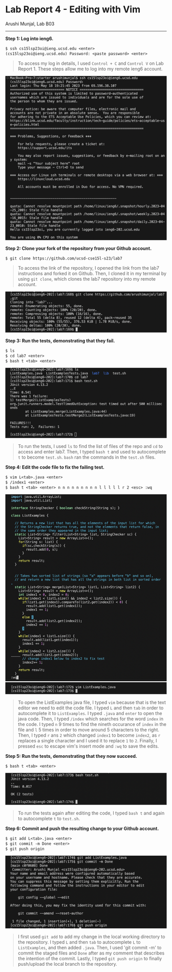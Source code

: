 # Lab Report 4 - Editing with Vim
Arushi Munjal, Lab B03

---

**Step 1: Log into ieng6.**

```
$ ssh cs15lsp23oi@ieng.ucsd.edu <enter>
(cs15lsp23oi@ieng.ucsd.edu) Password: <paste password> <enter>
```

> To access my log in details, I used `Control + C` and `Control V` on Lab Report 1. These steps allow me to log into my remote ieng6 account.
 
![Image](step1.png)
  
**Step 2: Clone your fork of the repository from your Github account.**

```
$ git clone https://github.com/ucsd-cse15l-s23/lab7
```
> To access the link of the repository, I opened the link from the lab7 instructions and forked it on Github. Then, I cloned it in my terminal by using `git clone`, which clones the lab7 repository into my remote account.

![Image](step2.png)

**Step 3: Run the tests, demonstrating that they fail.**

```
$ ls
$ cd lab7 <enter>
$ bash t <tab> <enter>
```
 
![Image](step3.1.png)

> To run the tests, I used `ls` to find the list of files of the repo and `cd` to access and enter lab7. Then, I typed `bash t` and used <tab> to autocomplete `t` to become `test.sh`. `bash` ran the commands in the `test.sh` files.
  
**Step 4: Edit the code file to fix the failing test.**
 
```
$ vim L<tab>.java <enter>
$ /index1 <enter>
$ bash t <tab> <enter> n n n n n n n n n l l l l l r 2 <esc> :wq
```
 
![Image](step4.1.png)
![Image](step4.2.png)

> To open the ListExamples java file, I typed `vim` because that is the text editor we need to edit the code file. I typed `L` and then `tab` in order to autocomplete it to `ListExamples`. I typed `.java` and `enter` to open the java code. Then, I typed `/index` which searches for the word `index` in the code. I typed `n` 9 times to find the nineth occurance of `index` in the file and `l` 5 times in order to move around 5 characters to the right. Then, I typed `r` ans `2` which changed `index1` to become `index2`, as `r` replaces a single character and I used it to replace `1` to `2`. Finally, I pressed `esc` to escape vim's insert mode and `:wq` to save the edits.
  
**Step 5: Run the tests, demonstrating that they now succeed.**
 
```
$ bash t <tab> <enter>
```
 
![Image](step5.png)

> To run the tests again after editing the code, I typed `bash t` and <tab> again to autocomplete `t` to `test.sh`.
  
**Step 6: Commit and push the resulting change to your Github account.**
 
```
$ git add L<tab>.java <enter>
$ git commit -m Done <enter>
$ git push origin
```
 
![Image](step6.png)

> I first used `git add` to add my change in the local working directory to the repository. I typed `L` and then `tab` to autocomplete `L` to `ListExamples`, and then added `.java`. Then, I used 'git commit -m' to commit the staged files and `Done` after as my comment that describes the intention of the commit. Lastly, I typed `git push origin` to finally push/upload the local branch to the repository.

